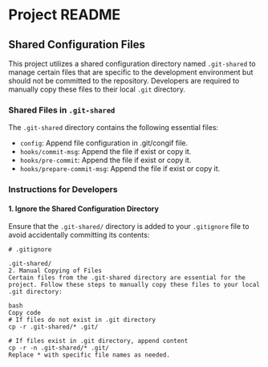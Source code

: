 # Project README

## Shared Configuration Files

This project utilizes a shared configuration directory named `.git-shared` to manage certain files that are specific to the development environment but should not be committed to the repository. Developers are required to manually copy these files to their local `.git` directory.

### Shared Files in `.git-shared`

The `.git-shared` directory contains the following essential files:

- `config`: Append file configuration in .git/congif file. 
- `hooks/commit-msg`: Append the file if exist or copy it.
- `hooks/pre-commit`: Append the file if exist or copy it.
- `hooks/prepare-commit-msg`: Append the file if exist or copy it.

### Instructions for Developers

#### 1. Ignore the Shared Configuration Directory

Ensure that the `.git-shared/` directory is added to your `.gitignore` file to avoid accidentally committing its contents:

```plaintext
# .gitignore

.git-shared/
2. Manual Copying of Files
Certain files from the .git-shared directory are essential for the project. Follow these steps to manually copy these files to your local .git directory:

bash
Copy code
# If files do not exist in .git directory
cp -r .git-shared/* .git/

# If files exist in .git directory, append content
cp -r -n .git-shared/* .git/
Replace * with specific file names as needed.